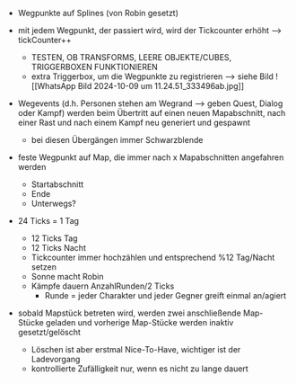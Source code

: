 - Wegpunkte auf Splines (von Robin gesetzt)
- mit jedem Wegpunkt, der passiert wird, wird der Tickcounter erhöht --> tickCounter++
	- TESTEN, OB TRANSFORMS, LEERE OBJEKTE/CUBES, TRIGGERBOXEN FUNKTIONIEREN
	- extra Triggerbox, um die Wegpunkte zu registrieren --> siehe Bild ![[WhatsApp Bild 2024-10-09 um 11.24.51_333496ab.jpg]]
- Wegevents (d.h. Personen stehen am Wegrand --> geben Quest, Dialog oder Kampf) werden beim Übertritt auf einen neuen Mapabschnitt, nach einer Rast und nach einem Kampf neu generiert und gespawnt
	- bei diesen Übergängen immer Schwarzblende
- feste Wegpunkt auf Map, die immer nach x Mapabschnitten angefahren werden
	- Startabschnitt
	- Ende
	- Unterwegs?

- 24 Ticks = 1 Tag
	- 12 Ticks Tag
	- 12 Ticks Nacht
	- Tickcounter immer hochzählen und entsprechend %12 Tag/Nacht setzen
	- Sonne macht Robin
	- Kämpfe dauern AnzahlRunden/2 Ticks
		- Runde = jeder Charakter und jeder Gegner greift einmal an/agiert

- sobald Mapstück betreten wird, werden zwei anschließende Map-Stücke geladen und vorherige Map-Stücke werden inaktiv gesetzt/gelöscht
	- Löschen ist aber erstmal Nice-To-Have, wichtiger ist der Ladevorgang
	- kontrollierte Zufälligkeit nur, wenn es nicht zu lange dauert



